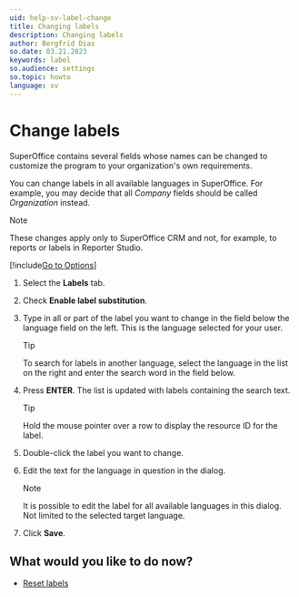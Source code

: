 ```yaml
---
uid: help-sv-label-change
title: Changing labels
description: Changing labels
author: Bergfrid Dias
so.date: 03.21.2023
keywords: label
so.audience: settings
so.topic: howto
language: sv
---
```


# Change labels

SuperOffice contains several fields whose names can be changed to customize the program to your organization's own requirements.

You can change labels in all available languages in SuperOffice. For example, you may decide that all *Company* fields should be called *Organization* instead.

> [!NOTE]
> These changes apply only to SuperOffice CRM and not, for example, to reports or labels in Reporter Studio.

[!include[Go to Options](../includes/open-options.md)]

1. Select the **Labels** tab.

1. Check **Enable label substitution**.

1. Type in all or part of the label you want to change in the field below the language field on the left. This is the language selected for your user.

    > [!TIP]
    > To search for labels in another language, select the language in the list on the right and enter the search word in the field below.

1. Press **ENTER**. The list is updated with labels containing the search text.

    > [!TIP]
    > Hold the mouse pointer over a row to display the resource ID for the label.

1. Double-click the label you want to change.

1. Edit the text for the language in question in the dialog.

    > [!NOTE]
    > It is possible to edit the label for all available languages in this dialog. Not limited to the selected target language.

1. Click **Save**.

## What would you like to do now?

* [Reset labels][1]

<!-- Referenced links -->
[1]: reset.md

<!-- Referenced images -->

